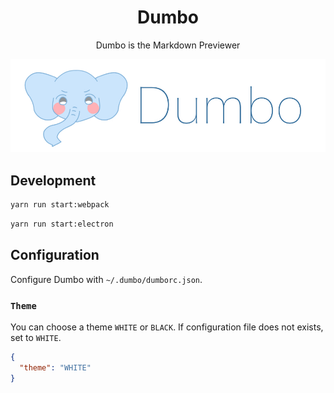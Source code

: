 <h1 align="center">Dumbo</h1>

<p align="center">Dumbo is the Markdown Previewer</p>

![Dumbo](./resources/dumbo.jpg)

## Development

```sh
yarn run start:webpack
```

```sh
yarn run start:electron
```

## Configuration

Configure Dumbo with `~/.dumbo/dumborc.json`.

### `Theme`

You can choose a theme `WHITE` or `BLACK`. If configuration file does not exists, set to `WHITE`.

```json
{
  "theme": "WHITE"
}
```
